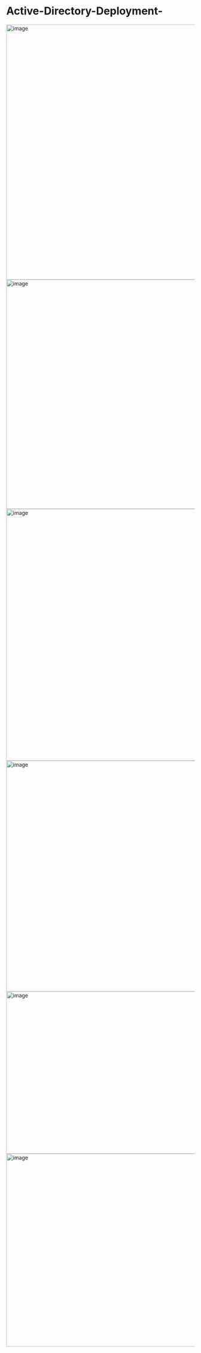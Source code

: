 # Active-Directory-Deployment-





<img width="1301" height="681" alt="image" src="https://github.com/user-attachments/assets/bedaff51-5075-47d1-a443-ada09ea0280a" />




<img width="1121" height="612" alt="image" src="https://github.com/user-attachments/assets/9d78568f-5847-4145-b313-83cd2b3535f9" />


<img width="1190" height="672" alt="image" src="https://github.com/user-attachments/assets/e2279c0b-7929-4aca-897a-792752e41b30" />



<img width="977" height="616" alt="image" src="https://github.com/user-attachments/assets/77c8709f-e20f-4823-a367-5f1720db3b54" />


<img width="973" height="433" alt="image" src="https://github.com/user-attachments/assets/645149f0-a05b-4e93-acea-49587fe6a29f" />

<img width="1094" height="515" alt="image" src="https://github.com/user-attachments/assets/c39df8db-5e33-4cd7-bef0-c054c32fbbc4" />












































































































